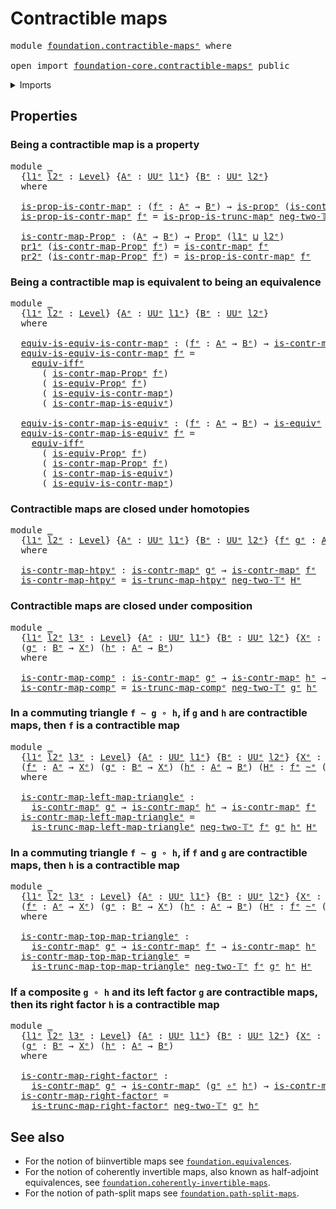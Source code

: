 # Contractible maps

<pre class="Agda"><a id="30" class="Keyword">module</a> <a id="37" href="foundation.contractible-maps%25E1%25B5%2589.html" class="Module">foundation.contractible-mapsᵉ</a> <a id="67" class="Keyword">where</a>

<a id="74" class="Keyword">open</a> <a id="79" class="Keyword">import</a> <a id="86" href="foundation-core.contractible-maps%25E1%25B5%2589.html" class="Module">foundation-core.contractible-mapsᵉ</a> <a id="121" class="Keyword">public</a>
</pre>
<details><summary>Imports</summary>

<pre class="Agda"><a id="178" class="Keyword">open</a> <a id="183" class="Keyword">import</a> <a id="190" href="foundation.dependent-pair-types%25E1%25B5%2589.html" class="Module">foundation.dependent-pair-typesᵉ</a>
<a id="223" class="Keyword">open</a> <a id="228" class="Keyword">import</a> <a id="235" href="foundation.equivalences%25E1%25B5%2589.html" class="Module">foundation.equivalencesᵉ</a>
<a id="260" class="Keyword">open</a> <a id="265" class="Keyword">import</a> <a id="272" href="foundation.logical-equivalences%25E1%25B5%2589.html" class="Module">foundation.logical-equivalencesᵉ</a>
<a id="305" class="Keyword">open</a> <a id="310" class="Keyword">import</a> <a id="317" href="foundation.truncated-maps%25E1%25B5%2589.html" class="Module">foundation.truncated-mapsᵉ</a>
<a id="344" class="Keyword">open</a> <a id="349" class="Keyword">import</a> <a id="356" href="foundation.universe-levels%25E1%25B5%2589.html" class="Module">foundation.universe-levelsᵉ</a>

<a id="385" class="Keyword">open</a> <a id="390" class="Keyword">import</a> <a id="397" href="foundation-core.function-types%25E1%25B5%2589.html" class="Module">foundation-core.function-typesᵉ</a>
<a id="429" class="Keyword">open</a> <a id="434" class="Keyword">import</a> <a id="441" href="foundation-core.homotopies%25E1%25B5%2589.html" class="Module">foundation-core.homotopiesᵉ</a>
<a id="469" class="Keyword">open</a> <a id="474" class="Keyword">import</a> <a id="481" href="foundation-core.propositions%25E1%25B5%2589.html" class="Module">foundation-core.propositionsᵉ</a>
<a id="511" class="Keyword">open</a> <a id="516" class="Keyword">import</a> <a id="523" href="foundation-core.truncation-levels%25E1%25B5%2589.html" class="Module">foundation-core.truncation-levelsᵉ</a>
</pre>
</details>

## Properties

### Being a contractible map is a property

<pre class="Agda"><a id="642" class="Keyword">module</a> <a id="649" href="foundation.contractible-maps%25E1%25B5%2589.html#649" class="Module">_</a>
  <a id="653" class="Symbol">{</a><a id="654" href="foundation.contractible-maps%25E1%25B5%2589.html#654" class="Bound">l1ᵉ</a> <a id="658" href="foundation.contractible-maps%25E1%25B5%2589.html#658" class="Bound">l2ᵉ</a> <a id="662" class="Symbol">:</a> <a id="664" href="Agda.Primitive.html#742" class="Postulate">Level</a><a id="669" class="Symbol">}</a> <a id="671" class="Symbol">{</a><a id="672" href="foundation.contractible-maps%25E1%25B5%2589.html#672" class="Bound">Aᵉ</a> <a id="675" class="Symbol">:</a> <a id="677" href="Agda.Primitive.html#429" class="Primitive">UUᵉ</a> <a id="681" href="foundation.contractible-maps%25E1%25B5%2589.html#654" class="Bound">l1ᵉ</a><a id="684" class="Symbol">}</a> <a id="686" class="Symbol">{</a><a id="687" href="foundation.contractible-maps%25E1%25B5%2589.html#687" class="Bound">Bᵉ</a> <a id="690" class="Symbol">:</a> <a id="692" href="Agda.Primitive.html#429" class="Primitive">UUᵉ</a> <a id="696" href="foundation.contractible-maps%25E1%25B5%2589.html#658" class="Bound">l2ᵉ</a><a id="699" class="Symbol">}</a>
  <a id="703" class="Keyword">where</a>

  <a id="712" href="foundation.contractible-maps%25E1%25B5%2589.html#712" class="Function">is-prop-is-contr-mapᵉ</a> <a id="734" class="Symbol">:</a> <a id="736" class="Symbol">(</a><a id="737" href="foundation.contractible-maps%25E1%25B5%2589.html#737" class="Bound">fᵉ</a> <a id="740" class="Symbol">:</a> <a id="742" href="foundation.contractible-maps%25E1%25B5%2589.html#672" class="Bound">Aᵉ</a> <a id="745" class="Symbol">→</a> <a id="747" href="foundation.contractible-maps%25E1%25B5%2589.html#687" class="Bound">Bᵉ</a><a id="749" class="Symbol">)</a> <a id="751" class="Symbol">→</a> <a id="753" href="foundation-core.propositions%25E1%25B5%2589.html#1041" class="Function">is-propᵉ</a> <a id="762" class="Symbol">(</a><a id="763" href="foundation-core.contractible-maps%25E1%25B5%2589.html#1183" class="Function">is-contr-mapᵉ</a> <a id="777" href="foundation.contractible-maps%25E1%25B5%2589.html#737" class="Bound">fᵉ</a><a id="779" class="Symbol">)</a>
  <a id="783" href="foundation.contractible-maps%25E1%25B5%2589.html#712" class="Function">is-prop-is-contr-mapᵉ</a> <a id="805" href="foundation.contractible-maps%25E1%25B5%2589.html#805" class="Bound">fᵉ</a> <a id="808" class="Symbol">=</a> <a id="810" href="foundation.truncated-maps%25E1%25B5%2589.html#727" class="Function">is-prop-is-trunc-mapᵉ</a> <a id="832" href="foundation-core.truncation-levels%25E1%25B5%2589.html#546" class="InductiveConstructor">neg-two-𝕋ᵉ</a> <a id="843" href="foundation.contractible-maps%25E1%25B5%2589.html#805" class="Bound">fᵉ</a>

  <a id="849" href="foundation.contractible-maps%25E1%25B5%2589.html#849" class="Function">is-contr-map-Propᵉ</a> <a id="868" class="Symbol">:</a> <a id="870" class="Symbol">(</a><a id="871" href="foundation.contractible-maps%25E1%25B5%2589.html#672" class="Bound">Aᵉ</a> <a id="874" class="Symbol">→</a> <a id="876" href="foundation.contractible-maps%25E1%25B5%2589.html#687" class="Bound">Bᵉ</a><a id="878" class="Symbol">)</a> <a id="880" class="Symbol">→</a> <a id="882" href="foundation-core.propositions%25E1%25B5%2589.html#1181" class="Function">Propᵉ</a> <a id="888" class="Symbol">(</a><a id="889" href="foundation.contractible-maps%25E1%25B5%2589.html#654" class="Bound">l1ᵉ</a> <a id="893" href="Agda.Primitive.html#961" class="Primitive Operator">⊔</a> <a id="895" href="foundation.contractible-maps%25E1%25B5%2589.html#658" class="Bound">l2ᵉ</a><a id="898" class="Symbol">)</a>
  <a id="902" href="foundation.dependent-pair-types%25E1%25B5%2589.html#697" class="Field">pr1ᵉ</a> <a id="907" class="Symbol">(</a><a id="908" href="foundation.contractible-maps%25E1%25B5%2589.html#849" class="Function">is-contr-map-Propᵉ</a> <a id="927" href="foundation.contractible-maps%25E1%25B5%2589.html#927" class="Bound">fᵉ</a><a id="929" class="Symbol">)</a> <a id="931" class="Symbol">=</a> <a id="933" href="foundation-core.contractible-maps%25E1%25B5%2589.html#1183" class="Function">is-contr-mapᵉ</a> <a id="947" href="foundation.contractible-maps%25E1%25B5%2589.html#927" class="Bound">fᵉ</a>
  <a id="952" href="foundation.dependent-pair-types%25E1%25B5%2589.html#711" class="Field">pr2ᵉ</a> <a id="957" class="Symbol">(</a><a id="958" href="foundation.contractible-maps%25E1%25B5%2589.html#849" class="Function">is-contr-map-Propᵉ</a> <a id="977" href="foundation.contractible-maps%25E1%25B5%2589.html#977" class="Bound">fᵉ</a><a id="979" class="Symbol">)</a> <a id="981" class="Symbol">=</a> <a id="983" href="foundation.contractible-maps%25E1%25B5%2589.html#712" class="Function">is-prop-is-contr-mapᵉ</a> <a id="1005" href="foundation.contractible-maps%25E1%25B5%2589.html#977" class="Bound">fᵉ</a>
</pre>
### Being a contractible map is equivalent to being an equivalence

<pre class="Agda"><a id="1089" class="Keyword">module</a> <a id="1096" href="foundation.contractible-maps%25E1%25B5%2589.html#1096" class="Module">_</a>
  <a id="1100" class="Symbol">{</a><a id="1101" href="foundation.contractible-maps%25E1%25B5%2589.html#1101" class="Bound">l1ᵉ</a> <a id="1105" href="foundation.contractible-maps%25E1%25B5%2589.html#1105" class="Bound">l2ᵉ</a> <a id="1109" class="Symbol">:</a> <a id="1111" href="Agda.Primitive.html#742" class="Postulate">Level</a><a id="1116" class="Symbol">}</a> <a id="1118" class="Symbol">{</a><a id="1119" href="foundation.contractible-maps%25E1%25B5%2589.html#1119" class="Bound">Aᵉ</a> <a id="1122" class="Symbol">:</a> <a id="1124" href="Agda.Primitive.html#429" class="Primitive">UUᵉ</a> <a id="1128" href="foundation.contractible-maps%25E1%25B5%2589.html#1101" class="Bound">l1ᵉ</a><a id="1131" class="Symbol">}</a> <a id="1133" class="Symbol">{</a><a id="1134" href="foundation.contractible-maps%25E1%25B5%2589.html#1134" class="Bound">Bᵉ</a> <a id="1137" class="Symbol">:</a> <a id="1139" href="Agda.Primitive.html#429" class="Primitive">UUᵉ</a> <a id="1143" href="foundation.contractible-maps%25E1%25B5%2589.html#1105" class="Bound">l2ᵉ</a><a id="1146" class="Symbol">}</a>
  <a id="1150" class="Keyword">where</a>

  <a id="1159" href="foundation.contractible-maps%25E1%25B5%2589.html#1159" class="Function">equiv-is-equiv-is-contr-mapᵉ</a> <a id="1188" class="Symbol">:</a> <a id="1190" class="Symbol">(</a><a id="1191" href="foundation.contractible-maps%25E1%25B5%2589.html#1191" class="Bound">fᵉ</a> <a id="1194" class="Symbol">:</a> <a id="1196" href="foundation.contractible-maps%25E1%25B5%2589.html#1119" class="Bound">Aᵉ</a> <a id="1199" class="Symbol">→</a> <a id="1201" href="foundation.contractible-maps%25E1%25B5%2589.html#1134" class="Bound">Bᵉ</a><a id="1203" class="Symbol">)</a> <a id="1205" class="Symbol">→</a> <a id="1207" href="foundation-core.contractible-maps%25E1%25B5%2589.html#1183" class="Function">is-contr-mapᵉ</a> <a id="1221" href="foundation.contractible-maps%25E1%25B5%2589.html#1191" class="Bound">fᵉ</a> <a id="1224" href="foundation-core.equivalences%25E1%25B5%2589.html#2662" class="Function Operator">≃ᵉ</a> <a id="1227" href="foundation-core.equivalences%25E1%25B5%2589.html#1553" class="Function">is-equivᵉ</a> <a id="1237" href="foundation.contractible-maps%25E1%25B5%2589.html#1191" class="Bound">fᵉ</a>
  <a id="1242" href="foundation.contractible-maps%25E1%25B5%2589.html#1159" class="Function">equiv-is-equiv-is-contr-mapᵉ</a> <a id="1271" href="foundation.contractible-maps%25E1%25B5%2589.html#1271" class="Bound">fᵉ</a> <a id="1274" class="Symbol">=</a>
    <a id="1280" href="foundation.logical-equivalences%25E1%25B5%2589.html#5933" class="Function">equiv-iffᵉ</a>
      <a id="1297" class="Symbol">(</a> <a id="1299" href="foundation.contractible-maps%25E1%25B5%2589.html#849" class="Function">is-contr-map-Propᵉ</a> <a id="1318" href="foundation.contractible-maps%25E1%25B5%2589.html#1271" class="Bound">fᵉ</a><a id="1320" class="Symbol">)</a>
      <a id="1328" class="Symbol">(</a> <a id="1330" href="foundation.equivalences%25E1%25B5%2589.html#5249" class="Function">is-equiv-Propᵉ</a> <a id="1345" href="foundation.contractible-maps%25E1%25B5%2589.html#1271" class="Bound">fᵉ</a><a id="1347" class="Symbol">)</a>
      <a id="1355" class="Symbol">(</a> <a id="1357" href="foundation-core.contractible-maps%25E1%25B5%2589.html#2393" class="Function">is-equiv-is-contr-mapᵉ</a><a id="1379" class="Symbol">)</a>
      <a id="1387" class="Symbol">(</a> <a id="1389" href="foundation-core.contractible-maps%25E1%25B5%2589.html#4003" class="Function">is-contr-map-is-equivᵉ</a><a id="1411" class="Symbol">)</a>

  <a id="1416" href="foundation.contractible-maps%25E1%25B5%2589.html#1416" class="Function">equiv-is-contr-map-is-equivᵉ</a> <a id="1445" class="Symbol">:</a> <a id="1447" class="Symbol">(</a><a id="1448" href="foundation.contractible-maps%25E1%25B5%2589.html#1448" class="Bound">fᵉ</a> <a id="1451" class="Symbol">:</a> <a id="1453" href="foundation.contractible-maps%25E1%25B5%2589.html#1119" class="Bound">Aᵉ</a> <a id="1456" class="Symbol">→</a> <a id="1458" href="foundation.contractible-maps%25E1%25B5%2589.html#1134" class="Bound">Bᵉ</a><a id="1460" class="Symbol">)</a> <a id="1462" class="Symbol">→</a> <a id="1464" href="foundation-core.equivalences%25E1%25B5%2589.html#1553" class="Function">is-equivᵉ</a> <a id="1474" href="foundation.contractible-maps%25E1%25B5%2589.html#1448" class="Bound">fᵉ</a> <a id="1477" href="foundation-core.equivalences%25E1%25B5%2589.html#2662" class="Function Operator">≃ᵉ</a> <a id="1480" href="foundation-core.contractible-maps%25E1%25B5%2589.html#1183" class="Function">is-contr-mapᵉ</a> <a id="1494" href="foundation.contractible-maps%25E1%25B5%2589.html#1448" class="Bound">fᵉ</a>
  <a id="1499" href="foundation.contractible-maps%25E1%25B5%2589.html#1416" class="Function">equiv-is-contr-map-is-equivᵉ</a> <a id="1528" href="foundation.contractible-maps%25E1%25B5%2589.html#1528" class="Bound">fᵉ</a> <a id="1531" class="Symbol">=</a>
    <a id="1537" href="foundation.logical-equivalences%25E1%25B5%2589.html#5933" class="Function">equiv-iffᵉ</a>
      <a id="1554" class="Symbol">(</a> <a id="1556" href="foundation.equivalences%25E1%25B5%2589.html#5249" class="Function">is-equiv-Propᵉ</a> <a id="1571" href="foundation.contractible-maps%25E1%25B5%2589.html#1528" class="Bound">fᵉ</a><a id="1573" class="Symbol">)</a>
      <a id="1581" class="Symbol">(</a> <a id="1583" href="foundation.contractible-maps%25E1%25B5%2589.html#849" class="Function">is-contr-map-Propᵉ</a> <a id="1602" href="foundation.contractible-maps%25E1%25B5%2589.html#1528" class="Bound">fᵉ</a><a id="1604" class="Symbol">)</a>
      <a id="1612" class="Symbol">(</a> <a id="1614" href="foundation-core.contractible-maps%25E1%25B5%2589.html#4003" class="Function">is-contr-map-is-equivᵉ</a><a id="1636" class="Symbol">)</a>
      <a id="1644" class="Symbol">(</a> <a id="1646" href="foundation-core.contractible-maps%25E1%25B5%2589.html#2393" class="Function">is-equiv-is-contr-mapᵉ</a><a id="1668" class="Symbol">)</a>
</pre>
### Contractible maps are closed under homotopies

<pre class="Agda"><a id="1734" class="Keyword">module</a> <a id="1741" href="foundation.contractible-maps%25E1%25B5%2589.html#1741" class="Module">_</a>
  <a id="1745" class="Symbol">{</a><a id="1746" href="foundation.contractible-maps%25E1%25B5%2589.html#1746" class="Bound">l1ᵉ</a> <a id="1750" href="foundation.contractible-maps%25E1%25B5%2589.html#1750" class="Bound">l2ᵉ</a> <a id="1754" class="Symbol">:</a> <a id="1756" href="Agda.Primitive.html#742" class="Postulate">Level</a><a id="1761" class="Symbol">}</a> <a id="1763" class="Symbol">{</a><a id="1764" href="foundation.contractible-maps%25E1%25B5%2589.html#1764" class="Bound">Aᵉ</a> <a id="1767" class="Symbol">:</a> <a id="1769" href="Agda.Primitive.html#429" class="Primitive">UUᵉ</a> <a id="1773" href="foundation.contractible-maps%25E1%25B5%2589.html#1746" class="Bound">l1ᵉ</a><a id="1776" class="Symbol">}</a> <a id="1778" class="Symbol">{</a><a id="1779" href="foundation.contractible-maps%25E1%25B5%2589.html#1779" class="Bound">Bᵉ</a> <a id="1782" class="Symbol">:</a> <a id="1784" href="Agda.Primitive.html#429" class="Primitive">UUᵉ</a> <a id="1788" href="foundation.contractible-maps%25E1%25B5%2589.html#1750" class="Bound">l2ᵉ</a><a id="1791" class="Symbol">}</a> <a id="1793" class="Symbol">{</a><a id="1794" href="foundation.contractible-maps%25E1%25B5%2589.html#1794" class="Bound">fᵉ</a> <a id="1797" href="foundation.contractible-maps%25E1%25B5%2589.html#1797" class="Bound">gᵉ</a> <a id="1800" class="Symbol">:</a> <a id="1802" href="foundation.contractible-maps%25E1%25B5%2589.html#1764" class="Bound">Aᵉ</a> <a id="1805" class="Symbol">→</a> <a id="1807" href="foundation.contractible-maps%25E1%25B5%2589.html#1779" class="Bound">Bᵉ</a><a id="1809" class="Symbol">}</a> <a id="1811" class="Symbol">(</a><a id="1812" href="foundation.contractible-maps%25E1%25B5%2589.html#1812" class="Bound">Hᵉ</a> <a id="1815" class="Symbol">:</a> <a id="1817" href="foundation.contractible-maps%25E1%25B5%2589.html#1794" class="Bound">fᵉ</a> <a id="1820" href="foundation-core.homotopies%25E1%25B5%2589.html#2800" class="Function Operator">~ᵉ</a> <a id="1823" href="foundation.contractible-maps%25E1%25B5%2589.html#1797" class="Bound">gᵉ</a><a id="1825" class="Symbol">)</a>
  <a id="1829" class="Keyword">where</a>

  <a id="1838" href="foundation.contractible-maps%25E1%25B5%2589.html#1838" class="Function">is-contr-map-htpyᵉ</a> <a id="1857" class="Symbol">:</a> <a id="1859" href="foundation-core.contractible-maps%25E1%25B5%2589.html#1183" class="Function">is-contr-mapᵉ</a> <a id="1873" href="foundation.contractible-maps%25E1%25B5%2589.html#1797" class="Bound">gᵉ</a> <a id="1876" class="Symbol">→</a> <a id="1878" href="foundation-core.contractible-maps%25E1%25B5%2589.html#1183" class="Function">is-contr-mapᵉ</a> <a id="1892" href="foundation.contractible-maps%25E1%25B5%2589.html#1794" class="Bound">fᵉ</a>
  <a id="1897" href="foundation.contractible-maps%25E1%25B5%2589.html#1838" class="Function">is-contr-map-htpyᵉ</a> <a id="1916" class="Symbol">=</a> <a id="1918" href="foundation-core.truncated-maps%25E1%25B5%2589.html#6485" class="Function">is-trunc-map-htpyᵉ</a> <a id="1937" href="foundation-core.truncation-levels%25E1%25B5%2589.html#546" class="InductiveConstructor">neg-two-𝕋ᵉ</a> <a id="1948" href="foundation.contractible-maps%25E1%25B5%2589.html#1812" class="Bound">Hᵉ</a>
</pre>
### Contractible maps are closed under composition

<pre class="Agda"><a id="2016" class="Keyword">module</a> <a id="2023" href="foundation.contractible-maps%25E1%25B5%2589.html#2023" class="Module">_</a>
  <a id="2027" class="Symbol">{</a><a id="2028" href="foundation.contractible-maps%25E1%25B5%2589.html#2028" class="Bound">l1ᵉ</a> <a id="2032" href="foundation.contractible-maps%25E1%25B5%2589.html#2032" class="Bound">l2ᵉ</a> <a id="2036" href="foundation.contractible-maps%25E1%25B5%2589.html#2036" class="Bound">l3ᵉ</a> <a id="2040" class="Symbol">:</a> <a id="2042" href="Agda.Primitive.html#742" class="Postulate">Level</a><a id="2047" class="Symbol">}</a> <a id="2049" class="Symbol">{</a><a id="2050" href="foundation.contractible-maps%25E1%25B5%2589.html#2050" class="Bound">Aᵉ</a> <a id="2053" class="Symbol">:</a> <a id="2055" href="Agda.Primitive.html#429" class="Primitive">UUᵉ</a> <a id="2059" href="foundation.contractible-maps%25E1%25B5%2589.html#2028" class="Bound">l1ᵉ</a><a id="2062" class="Symbol">}</a> <a id="2064" class="Symbol">{</a><a id="2065" href="foundation.contractible-maps%25E1%25B5%2589.html#2065" class="Bound">Bᵉ</a> <a id="2068" class="Symbol">:</a> <a id="2070" href="Agda.Primitive.html#429" class="Primitive">UUᵉ</a> <a id="2074" href="foundation.contractible-maps%25E1%25B5%2589.html#2032" class="Bound">l2ᵉ</a><a id="2077" class="Symbol">}</a> <a id="2079" class="Symbol">{</a><a id="2080" href="foundation.contractible-maps%25E1%25B5%2589.html#2080" class="Bound">Xᵉ</a> <a id="2083" class="Symbol">:</a> <a id="2085" href="Agda.Primitive.html#429" class="Primitive">UUᵉ</a> <a id="2089" href="foundation.contractible-maps%25E1%25B5%2589.html#2036" class="Bound">l3ᵉ</a><a id="2092" class="Symbol">}</a>
  <a id="2096" class="Symbol">(</a><a id="2097" href="foundation.contractible-maps%25E1%25B5%2589.html#2097" class="Bound">gᵉ</a> <a id="2100" class="Symbol">:</a> <a id="2102" href="foundation.contractible-maps%25E1%25B5%2589.html#2065" class="Bound">Bᵉ</a> <a id="2105" class="Symbol">→</a> <a id="2107" href="foundation.contractible-maps%25E1%25B5%2589.html#2080" class="Bound">Xᵉ</a><a id="2109" class="Symbol">)</a> <a id="2111" class="Symbol">(</a><a id="2112" href="foundation.contractible-maps%25E1%25B5%2589.html#2112" class="Bound">hᵉ</a> <a id="2115" class="Symbol">:</a> <a id="2117" href="foundation.contractible-maps%25E1%25B5%2589.html#2050" class="Bound">Aᵉ</a> <a id="2120" class="Symbol">→</a> <a id="2122" href="foundation.contractible-maps%25E1%25B5%2589.html#2065" class="Bound">Bᵉ</a><a id="2124" class="Symbol">)</a>
  <a id="2128" class="Keyword">where</a>

  <a id="2137" href="foundation.contractible-maps%25E1%25B5%2589.html#2137" class="Function">is-contr-map-compᵉ</a> <a id="2156" class="Symbol">:</a> <a id="2158" href="foundation-core.contractible-maps%25E1%25B5%2589.html#1183" class="Function">is-contr-mapᵉ</a> <a id="2172" href="foundation.contractible-maps%25E1%25B5%2589.html#2097" class="Bound">gᵉ</a> <a id="2175" class="Symbol">→</a> <a id="2177" href="foundation-core.contractible-maps%25E1%25B5%2589.html#1183" class="Function">is-contr-mapᵉ</a> <a id="2191" href="foundation.contractible-maps%25E1%25B5%2589.html#2112" class="Bound">hᵉ</a> <a id="2194" class="Symbol">→</a> <a id="2196" href="foundation-core.contractible-maps%25E1%25B5%2589.html#1183" class="Function">is-contr-mapᵉ</a> <a id="2210" class="Symbol">(</a><a id="2211" href="foundation.contractible-maps%25E1%25B5%2589.html#2097" class="Bound">gᵉ</a> <a id="2214" href="foundation-core.function-types%25E1%25B5%2589.html#476" class="Function Operator">∘ᵉ</a> <a id="2217" href="foundation.contractible-maps%25E1%25B5%2589.html#2112" class="Bound">hᵉ</a><a id="2219" class="Symbol">)</a>
  <a id="2223" href="foundation.contractible-maps%25E1%25B5%2589.html#2137" class="Function">is-contr-map-compᵉ</a> <a id="2242" class="Symbol">=</a> <a id="2244" href="foundation-core.truncated-maps%25E1%25B5%2589.html#6985" class="Function">is-trunc-map-compᵉ</a> <a id="2263" href="foundation-core.truncation-levels%25E1%25B5%2589.html#546" class="InductiveConstructor">neg-two-𝕋ᵉ</a> <a id="2274" href="foundation.contractible-maps%25E1%25B5%2589.html#2097" class="Bound">gᵉ</a> <a id="2277" href="foundation.contractible-maps%25E1%25B5%2589.html#2112" class="Bound">hᵉ</a>
</pre>
### In a commuting triangle `f ~ g ∘ h`, if `g` and `h` are contractible maps, then `f` is a contractible map

<pre class="Agda"><a id="2404" class="Keyword">module</a> <a id="2411" href="foundation.contractible-maps%25E1%25B5%2589.html#2411" class="Module">_</a>
  <a id="2415" class="Symbol">{</a><a id="2416" href="foundation.contractible-maps%25E1%25B5%2589.html#2416" class="Bound">l1ᵉ</a> <a id="2420" href="foundation.contractible-maps%25E1%25B5%2589.html#2420" class="Bound">l2ᵉ</a> <a id="2424" href="foundation.contractible-maps%25E1%25B5%2589.html#2424" class="Bound">l3ᵉ</a> <a id="2428" class="Symbol">:</a> <a id="2430" href="Agda.Primitive.html#742" class="Postulate">Level</a><a id="2435" class="Symbol">}</a> <a id="2437" class="Symbol">{</a><a id="2438" href="foundation.contractible-maps%25E1%25B5%2589.html#2438" class="Bound">Aᵉ</a> <a id="2441" class="Symbol">:</a> <a id="2443" href="Agda.Primitive.html#429" class="Primitive">UUᵉ</a> <a id="2447" href="foundation.contractible-maps%25E1%25B5%2589.html#2416" class="Bound">l1ᵉ</a><a id="2450" class="Symbol">}</a> <a id="2452" class="Symbol">{</a><a id="2453" href="foundation.contractible-maps%25E1%25B5%2589.html#2453" class="Bound">Bᵉ</a> <a id="2456" class="Symbol">:</a> <a id="2458" href="Agda.Primitive.html#429" class="Primitive">UUᵉ</a> <a id="2462" href="foundation.contractible-maps%25E1%25B5%2589.html#2420" class="Bound">l2ᵉ</a><a id="2465" class="Symbol">}</a> <a id="2467" class="Symbol">{</a><a id="2468" href="foundation.contractible-maps%25E1%25B5%2589.html#2468" class="Bound">Xᵉ</a> <a id="2471" class="Symbol">:</a> <a id="2473" href="Agda.Primitive.html#429" class="Primitive">UUᵉ</a> <a id="2477" href="foundation.contractible-maps%25E1%25B5%2589.html#2424" class="Bound">l3ᵉ</a><a id="2480" class="Symbol">}</a>
  <a id="2484" class="Symbol">(</a><a id="2485" href="foundation.contractible-maps%25E1%25B5%2589.html#2485" class="Bound">fᵉ</a> <a id="2488" class="Symbol">:</a> <a id="2490" href="foundation.contractible-maps%25E1%25B5%2589.html#2438" class="Bound">Aᵉ</a> <a id="2493" class="Symbol">→</a> <a id="2495" href="foundation.contractible-maps%25E1%25B5%2589.html#2468" class="Bound">Xᵉ</a><a id="2497" class="Symbol">)</a> <a id="2499" class="Symbol">(</a><a id="2500" href="foundation.contractible-maps%25E1%25B5%2589.html#2500" class="Bound">gᵉ</a> <a id="2503" class="Symbol">:</a> <a id="2505" href="foundation.contractible-maps%25E1%25B5%2589.html#2453" class="Bound">Bᵉ</a> <a id="2508" class="Symbol">→</a> <a id="2510" href="foundation.contractible-maps%25E1%25B5%2589.html#2468" class="Bound">Xᵉ</a><a id="2512" class="Symbol">)</a> <a id="2514" class="Symbol">(</a><a id="2515" href="foundation.contractible-maps%25E1%25B5%2589.html#2515" class="Bound">hᵉ</a> <a id="2518" class="Symbol">:</a> <a id="2520" href="foundation.contractible-maps%25E1%25B5%2589.html#2438" class="Bound">Aᵉ</a> <a id="2523" class="Symbol">→</a> <a id="2525" href="foundation.contractible-maps%25E1%25B5%2589.html#2453" class="Bound">Bᵉ</a><a id="2527" class="Symbol">)</a> <a id="2529" class="Symbol">(</a><a id="2530" href="foundation.contractible-maps%25E1%25B5%2589.html#2530" class="Bound">Hᵉ</a> <a id="2533" class="Symbol">:</a> <a id="2535" href="foundation.contractible-maps%25E1%25B5%2589.html#2485" class="Bound">fᵉ</a> <a id="2538" href="foundation-core.homotopies%25E1%25B5%2589.html#2800" class="Function Operator">~ᵉ</a> <a id="2541" class="Symbol">(</a><a id="2542" href="foundation.contractible-maps%25E1%25B5%2589.html#2500" class="Bound">gᵉ</a> <a id="2545" href="foundation-core.function-types%25E1%25B5%2589.html#476" class="Function Operator">∘ᵉ</a> <a id="2548" href="foundation.contractible-maps%25E1%25B5%2589.html#2515" class="Bound">hᵉ</a><a id="2550" class="Symbol">))</a>
  <a id="2555" class="Keyword">where</a>

  <a id="2564" href="foundation.contractible-maps%25E1%25B5%2589.html#2564" class="Function">is-contr-map-left-map-triangleᵉ</a> <a id="2596" class="Symbol">:</a>
    <a id="2602" href="foundation-core.contractible-maps%25E1%25B5%2589.html#1183" class="Function">is-contr-mapᵉ</a> <a id="2616" href="foundation.contractible-maps%25E1%25B5%2589.html#2500" class="Bound">gᵉ</a> <a id="2619" class="Symbol">→</a> <a id="2621" href="foundation-core.contractible-maps%25E1%25B5%2589.html#1183" class="Function">is-contr-mapᵉ</a> <a id="2635" href="foundation.contractible-maps%25E1%25B5%2589.html#2515" class="Bound">hᵉ</a> <a id="2638" class="Symbol">→</a> <a id="2640" href="foundation-core.contractible-maps%25E1%25B5%2589.html#1183" class="Function">is-contr-mapᵉ</a> <a id="2654" href="foundation.contractible-maps%25E1%25B5%2589.html#2485" class="Bound">fᵉ</a>
  <a id="2659" href="foundation.contractible-maps%25E1%25B5%2589.html#2564" class="Function">is-contr-map-left-map-triangleᵉ</a> <a id="2691" class="Symbol">=</a>
    <a id="2697" href="foundation-core.truncated-maps%25E1%25B5%2589.html#7990" class="Function">is-trunc-map-left-map-triangleᵉ</a> <a id="2729" href="foundation-core.truncation-levels%25E1%25B5%2589.html#546" class="InductiveConstructor">neg-two-𝕋ᵉ</a> <a id="2740" href="foundation.contractible-maps%25E1%25B5%2589.html#2485" class="Bound">fᵉ</a> <a id="2743" href="foundation.contractible-maps%25E1%25B5%2589.html#2500" class="Bound">gᵉ</a> <a id="2746" href="foundation.contractible-maps%25E1%25B5%2589.html#2515" class="Bound">hᵉ</a> <a id="2749" href="foundation.contractible-maps%25E1%25B5%2589.html#2530" class="Bound">Hᵉ</a>
</pre>
### In a commuting triangle `f ~ g ∘ h`, if `f` and `g` are contractible maps, then `h` is a contractible map

<pre class="Agda"><a id="2876" class="Keyword">module</a> <a id="2883" href="foundation.contractible-maps%25E1%25B5%2589.html#2883" class="Module">_</a>
  <a id="2887" class="Symbol">{</a><a id="2888" href="foundation.contractible-maps%25E1%25B5%2589.html#2888" class="Bound">l1ᵉ</a> <a id="2892" href="foundation.contractible-maps%25E1%25B5%2589.html#2892" class="Bound">l2ᵉ</a> <a id="2896" href="foundation.contractible-maps%25E1%25B5%2589.html#2896" class="Bound">l3ᵉ</a> <a id="2900" class="Symbol">:</a> <a id="2902" href="Agda.Primitive.html#742" class="Postulate">Level</a><a id="2907" class="Symbol">}</a> <a id="2909" class="Symbol">{</a><a id="2910" href="foundation.contractible-maps%25E1%25B5%2589.html#2910" class="Bound">Aᵉ</a> <a id="2913" class="Symbol">:</a> <a id="2915" href="Agda.Primitive.html#429" class="Primitive">UUᵉ</a> <a id="2919" href="foundation.contractible-maps%25E1%25B5%2589.html#2888" class="Bound">l1ᵉ</a><a id="2922" class="Symbol">}</a> <a id="2924" class="Symbol">{</a><a id="2925" href="foundation.contractible-maps%25E1%25B5%2589.html#2925" class="Bound">Bᵉ</a> <a id="2928" class="Symbol">:</a> <a id="2930" href="Agda.Primitive.html#429" class="Primitive">UUᵉ</a> <a id="2934" href="foundation.contractible-maps%25E1%25B5%2589.html#2892" class="Bound">l2ᵉ</a><a id="2937" class="Symbol">}</a> <a id="2939" class="Symbol">{</a><a id="2940" href="foundation.contractible-maps%25E1%25B5%2589.html#2940" class="Bound">Xᵉ</a> <a id="2943" class="Symbol">:</a> <a id="2945" href="Agda.Primitive.html#429" class="Primitive">UUᵉ</a> <a id="2949" href="foundation.contractible-maps%25E1%25B5%2589.html#2896" class="Bound">l3ᵉ</a><a id="2952" class="Symbol">}</a>
  <a id="2956" class="Symbol">(</a><a id="2957" href="foundation.contractible-maps%25E1%25B5%2589.html#2957" class="Bound">fᵉ</a> <a id="2960" class="Symbol">:</a> <a id="2962" href="foundation.contractible-maps%25E1%25B5%2589.html#2910" class="Bound">Aᵉ</a> <a id="2965" class="Symbol">→</a> <a id="2967" href="foundation.contractible-maps%25E1%25B5%2589.html#2940" class="Bound">Xᵉ</a><a id="2969" class="Symbol">)</a> <a id="2971" class="Symbol">(</a><a id="2972" href="foundation.contractible-maps%25E1%25B5%2589.html#2972" class="Bound">gᵉ</a> <a id="2975" class="Symbol">:</a> <a id="2977" href="foundation.contractible-maps%25E1%25B5%2589.html#2925" class="Bound">Bᵉ</a> <a id="2980" class="Symbol">→</a> <a id="2982" href="foundation.contractible-maps%25E1%25B5%2589.html#2940" class="Bound">Xᵉ</a><a id="2984" class="Symbol">)</a> <a id="2986" class="Symbol">(</a><a id="2987" href="foundation.contractible-maps%25E1%25B5%2589.html#2987" class="Bound">hᵉ</a> <a id="2990" class="Symbol">:</a> <a id="2992" href="foundation.contractible-maps%25E1%25B5%2589.html#2910" class="Bound">Aᵉ</a> <a id="2995" class="Symbol">→</a> <a id="2997" href="foundation.contractible-maps%25E1%25B5%2589.html#2925" class="Bound">Bᵉ</a><a id="2999" class="Symbol">)</a> <a id="3001" class="Symbol">(</a><a id="3002" href="foundation.contractible-maps%25E1%25B5%2589.html#3002" class="Bound">Hᵉ</a> <a id="3005" class="Symbol">:</a> <a id="3007" href="foundation.contractible-maps%25E1%25B5%2589.html#2957" class="Bound">fᵉ</a> <a id="3010" href="foundation-core.homotopies%25E1%25B5%2589.html#2800" class="Function Operator">~ᵉ</a> <a id="3013" class="Symbol">(</a><a id="3014" href="foundation.contractible-maps%25E1%25B5%2589.html#2972" class="Bound">gᵉ</a> <a id="3017" href="foundation-core.function-types%25E1%25B5%2589.html#476" class="Function Operator">∘ᵉ</a> <a id="3020" href="foundation.contractible-maps%25E1%25B5%2589.html#2987" class="Bound">hᵉ</a><a id="3022" class="Symbol">))</a>
  <a id="3027" class="Keyword">where</a>

  <a id="3036" href="foundation.contractible-maps%25E1%25B5%2589.html#3036" class="Function">is-contr-map-top-map-triangleᵉ</a> <a id="3067" class="Symbol">:</a>
    <a id="3073" href="foundation-core.contractible-maps%25E1%25B5%2589.html#1183" class="Function">is-contr-mapᵉ</a> <a id="3087" href="foundation.contractible-maps%25E1%25B5%2589.html#2972" class="Bound">gᵉ</a> <a id="3090" class="Symbol">→</a> <a id="3092" href="foundation-core.contractible-maps%25E1%25B5%2589.html#1183" class="Function">is-contr-mapᵉ</a> <a id="3106" href="foundation.contractible-maps%25E1%25B5%2589.html#2957" class="Bound">fᵉ</a> <a id="3109" class="Symbol">→</a> <a id="3111" href="foundation-core.contractible-maps%25E1%25B5%2589.html#1183" class="Function">is-contr-mapᵉ</a> <a id="3125" href="foundation.contractible-maps%25E1%25B5%2589.html#2987" class="Bound">hᵉ</a>
  <a id="3130" href="foundation.contractible-maps%25E1%25B5%2589.html#3036" class="Function">is-contr-map-top-map-triangleᵉ</a> <a id="3161" class="Symbol">=</a>
    <a id="3167" href="foundation-core.truncated-maps%25E1%25B5%2589.html#8542" class="Function">is-trunc-map-top-map-triangleᵉ</a> <a id="3198" href="foundation-core.truncation-levels%25E1%25B5%2589.html#546" class="InductiveConstructor">neg-two-𝕋ᵉ</a> <a id="3209" href="foundation.contractible-maps%25E1%25B5%2589.html#2957" class="Bound">fᵉ</a> <a id="3212" href="foundation.contractible-maps%25E1%25B5%2589.html#2972" class="Bound">gᵉ</a> <a id="3215" href="foundation.contractible-maps%25E1%25B5%2589.html#2987" class="Bound">hᵉ</a> <a id="3218" href="foundation.contractible-maps%25E1%25B5%2589.html#3002" class="Bound">Hᵉ</a>
</pre>
### If a composite `g ∘ h` and its left factor `g` are contractible maps, then its right factor `h` is a contractible map

<pre class="Agda"><a id="3357" class="Keyword">module</a> <a id="3364" href="foundation.contractible-maps%25E1%25B5%2589.html#3364" class="Module">_</a>
  <a id="3368" class="Symbol">{</a><a id="3369" href="foundation.contractible-maps%25E1%25B5%2589.html#3369" class="Bound">l1ᵉ</a> <a id="3373" href="foundation.contractible-maps%25E1%25B5%2589.html#3373" class="Bound">l2ᵉ</a> <a id="3377" href="foundation.contractible-maps%25E1%25B5%2589.html#3377" class="Bound">l3ᵉ</a> <a id="3381" class="Symbol">:</a> <a id="3383" href="Agda.Primitive.html#742" class="Postulate">Level</a><a id="3388" class="Symbol">}</a> <a id="3390" class="Symbol">{</a><a id="3391" href="foundation.contractible-maps%25E1%25B5%2589.html#3391" class="Bound">Aᵉ</a> <a id="3394" class="Symbol">:</a> <a id="3396" href="Agda.Primitive.html#429" class="Primitive">UUᵉ</a> <a id="3400" href="foundation.contractible-maps%25E1%25B5%2589.html#3369" class="Bound">l1ᵉ</a><a id="3403" class="Symbol">}</a> <a id="3405" class="Symbol">{</a><a id="3406" href="foundation.contractible-maps%25E1%25B5%2589.html#3406" class="Bound">Bᵉ</a> <a id="3409" class="Symbol">:</a> <a id="3411" href="Agda.Primitive.html#429" class="Primitive">UUᵉ</a> <a id="3415" href="foundation.contractible-maps%25E1%25B5%2589.html#3373" class="Bound">l2ᵉ</a><a id="3418" class="Symbol">}</a> <a id="3420" class="Symbol">{</a><a id="3421" href="foundation.contractible-maps%25E1%25B5%2589.html#3421" class="Bound">Xᵉ</a> <a id="3424" class="Symbol">:</a> <a id="3426" href="Agda.Primitive.html#429" class="Primitive">UUᵉ</a> <a id="3430" href="foundation.contractible-maps%25E1%25B5%2589.html#3377" class="Bound">l3ᵉ</a><a id="3433" class="Symbol">}</a>
  <a id="3437" class="Symbol">(</a><a id="3438" href="foundation.contractible-maps%25E1%25B5%2589.html#3438" class="Bound">gᵉ</a> <a id="3441" class="Symbol">:</a> <a id="3443" href="foundation.contractible-maps%25E1%25B5%2589.html#3406" class="Bound">Bᵉ</a> <a id="3446" class="Symbol">→</a> <a id="3448" href="foundation.contractible-maps%25E1%25B5%2589.html#3421" class="Bound">Xᵉ</a><a id="3450" class="Symbol">)</a> <a id="3452" class="Symbol">(</a><a id="3453" href="foundation.contractible-maps%25E1%25B5%2589.html#3453" class="Bound">hᵉ</a> <a id="3456" class="Symbol">:</a> <a id="3458" href="foundation.contractible-maps%25E1%25B5%2589.html#3391" class="Bound">Aᵉ</a> <a id="3461" class="Symbol">→</a> <a id="3463" href="foundation.contractible-maps%25E1%25B5%2589.html#3406" class="Bound">Bᵉ</a><a id="3465" class="Symbol">)</a>
  <a id="3469" class="Keyword">where</a>

  <a id="3478" href="foundation.contractible-maps%25E1%25B5%2589.html#3478" class="Function">is-contr-map-right-factorᵉ</a> <a id="3505" class="Symbol">:</a>
    <a id="3511" href="foundation-core.contractible-maps%25E1%25B5%2589.html#1183" class="Function">is-contr-mapᵉ</a> <a id="3525" href="foundation.contractible-maps%25E1%25B5%2589.html#3438" class="Bound">gᵉ</a> <a id="3528" class="Symbol">→</a> <a id="3530" href="foundation-core.contractible-maps%25E1%25B5%2589.html#1183" class="Function">is-contr-mapᵉ</a> <a id="3544" class="Symbol">(</a><a id="3545" href="foundation.contractible-maps%25E1%25B5%2589.html#3438" class="Bound">gᵉ</a> <a id="3548" href="foundation-core.function-types%25E1%25B5%2589.html#476" class="Function Operator">∘ᵉ</a> <a id="3551" href="foundation.contractible-maps%25E1%25B5%2589.html#3453" class="Bound">hᵉ</a><a id="3553" class="Symbol">)</a> <a id="3555" class="Symbol">→</a> <a id="3557" href="foundation-core.contractible-maps%25E1%25B5%2589.html#1183" class="Function">is-contr-mapᵉ</a> <a id="3571" href="foundation.contractible-maps%25E1%25B5%2589.html#3453" class="Bound">hᵉ</a>
  <a id="3576" href="foundation.contractible-maps%25E1%25B5%2589.html#3478" class="Function">is-contr-map-right-factorᵉ</a> <a id="3603" class="Symbol">=</a>
    <a id="3609" href="foundation-core.truncated-maps%25E1%25B5%2589.html#9349" class="Function">is-trunc-map-right-factorᵉ</a> <a id="3636" href="foundation-core.truncation-levels%25E1%25B5%2589.html#546" class="InductiveConstructor">neg-two-𝕋ᵉ</a> <a id="3647" href="foundation.contractible-maps%25E1%25B5%2589.html#3438" class="Bound">gᵉ</a> <a id="3650" href="foundation.contractible-maps%25E1%25B5%2589.html#3453" class="Bound">hᵉ</a>
</pre>
## See also

- For the notion of biinvertible maps see
  [`foundation.equivalences`](foundation.equivalences.md).
- For the notion of coherently invertible maps, also known as half-adjoint
  equivalences, see
  [`foundation.coherently-invertible-maps`](foundation.coherently-invertible-maps.md).
- For the notion of path-split maps see
  [`foundation.path-split-maps`](foundation.path-split-maps.md).